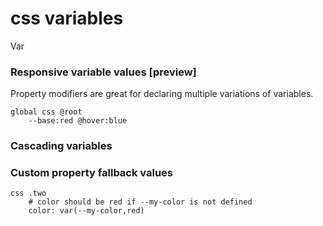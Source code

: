 # css variables

Var

### Responsive variable values [preview]

Property modifiers are great for declaring multiple variations of variables.
```imba
global css @root
    --base:red @hover:blue
```

### Cascading variables

### Custom property fallback values
```imba
css .two
    # color should be red if --my-color is not defined
    color: var(--my-color,red)
```
